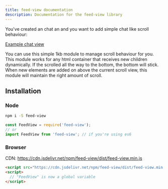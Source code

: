 ```yaml
---
title: feed-view documentation
description: Documentation for the feed-view library
---
```


You've created an chat an and you want to add simple chat like scroll behaviour:

[Example chat view](./chat.png)

You can use this simple 1kb module to manage scroll behaviour for you. This module works for any html container that receives new children dynamically. If the scrolled all the way to the bottom, the bottom will stick. When new elements are added on above the current scroll view, this module will maintain the right amount of scroll.

## Installation

### Node

```bash
npm i -S feed-view
```

```javascript
const FeedView = require('feed-view');
// or
import FeedView from 'feed-view'; // if you're using es6
```

### Browser

CDN: https://cdn.jsdelivr.net/npm/feed-view/dist/feed-view.min.js

```html
<script src="https://cdn.jsdelivr.net/npm/feed-view/dist/feed-view.min.js"></script>
<script>
  // "FeedView" is now a global variable
</script>
```
